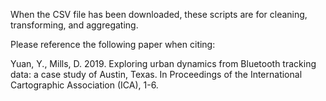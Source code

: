 When the CSV file has been downloaded, these scripts are for cleaning, transforming, and aggregating.

Please reference the following paper when citing:

Yuan, Y., Mills, D. 2019. Exploring urban dynamics from Bluetooth tracking data: a case study of Austin, Texas. In Proceedings of the International Cartographic Association (ICA), 1-6.
